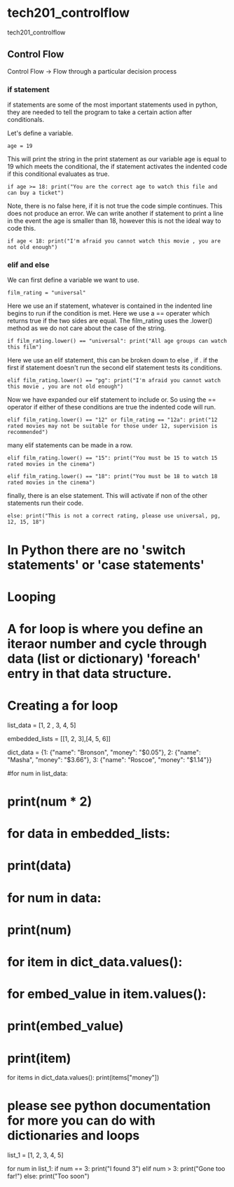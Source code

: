# tech201_controlflow
tech201_controlflow

## Control Flow

Control Flow -> Flow through a particular decision process

### if statement
if statements are some of the most important statements used in python, they are needed to tell the program to take a certain action after conditionals.

Let's define a variable.

`age = 19`

This will print the string in the print statement as our variable age is equal to 19 which meets the conditional, the if statement activates the indented code if this conditional evaluates as true.

`if age >= 18:
    print("You are the correct age to watch this file and can buy a ticket")`

Note, there is no false here, if it is not true the code simple continues. This does not produce an error.
We can write another if statement to print a line in the event the age is smaller than 18, however this is not the ideal way to code this.

`if age < 18:
    print("I'm afraid you cannot watch this movie , you are not old enough")`



### elif and else

We can first define a variable we want to use.

`film_rating = "universal"`

Here we use an if statement, whatever is contained in the indented line begins to run if the condition is met. Here we use a == operater which returns true if the two sides are equal.
The film_rating uses the .lower() method as we do not care about the case of the string.

`if film_rating.lower() == "universal":
    print("All age groups can watch this film")`

Here we use an elif statement, this can be broken down to else , if . if the first if statement doesn't run the second elif statement tests its conditions.

`elif film_rating.lower() == "pg":
    print("I'm afraid you cannot watch this movie , you are not old enough")`

Now we have expanded our elif statement to include or. So using the == operator if either of these conditions are true the indented code will run.

`elif film_rating.lower() == "12" or film_rating == "12a":
    print("12 rated movies may not be suitable for those under 12, supervision is recommended")`

many elif statements can be made in a row.

`elif film_rating.lower() == "15":
    print("You must be 15 to watch 15 rated movies in the cinema")`


`elif film_rating.lower() == "18":
    print("You must be 18 to watch 18 rated movies in the cinema")`

finally, there is an else statement. This will activate if non of the other statements run their code.

`else:
    print("This is not a correct rating, please use universal, pg, 12, 15, 18")`



# In Python there are no 'switch statements' or 'case statements'

# Looping

# A for loop is where you define an iteraor number and cycle through data (list or dictionary) 'foreach' entry in that data structure.

# Creating a for loop

list_data = [1, 2 , 3, 4, 5]

embedded_lists = [[1, 2, 3],[4, 5, 6]]

dict_data = {1: {"name": "Bronson", "money": "$0.05"}, 2: {"name": "Masha", "money": "$3.66"}, 3: {"name": "Roscoe", "money": "$1.14"}}

#for num in list_data:
#    print(num * 2)

# for data in embedded_lists:
#     print(data)
#     for num in data:
#         print(num)

# for item in dict_data.values():
#     for embed_value in item.values():
#         print(embed_value)
#     print(item)

for items in dict_data.values():
    print(items["money"])

# please see python documentation for more you can do with dictionaries and loops

list_1 = [1, 2, 3, 4, 5]

for num in list_1:
    if num == 3:
        print("I found 3")
    elif num > 3:
        print("Gone too far!")
    else:
        print("Too soon")